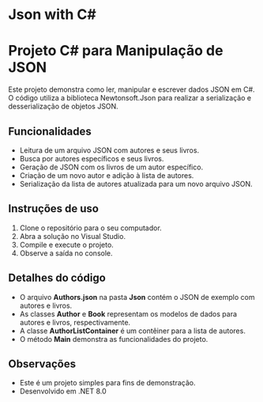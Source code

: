 # Json with C#
<html>
<h1>Projeto C# para Manipulação de JSON</h1>

<p>Este projeto demonstra como ler, manipular e escrever dados JSON em C#. 
<br/>O código utiliza a biblioteca Newtonsoft.Json para realizar a serialização e desserialização de objetos JSON.</p>

<h2>Funcionalidades</h2>

* Leitura de um arquivo JSON com autores e seus livros.
* Busca por autores específicos e seus livros.
* Geração de JSON com os livros de um autor específico.
* Criação de um novo autor e adição à lista de autores.
* Serialização da lista de autores atualizada para um novo arquivo JSON.

<h2>Instruções de uso</h2>

1. Clone o repositório para o seu computador.
2. Abra a solução no Visual Studio.
3. Compile e execute o projeto.
4. Observe a saída no console.

<h2>Detalhes do código</h2>

* O arquivo **Authors.json** na pasta **Json** contém o JSON de exemplo com autores e livros.
* As classes **Author** e **Book** representam os modelos de dados para autores e livros, respectivamente.
* A classe **AuthorListContainer** é um contêiner para a lista de autores.
* O método **Main** demonstra as funcionalidades do projeto.

<h2>Observações</h2>

* Este é um projeto simples para fins de demonstração.
* Desenvolvido em .NET 8.0

</html>
